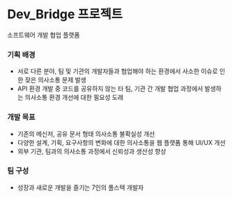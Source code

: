 # Dev_Bridge 프로젝트
 소프트웨어 개발 협업 플랫폼

### 기획 배경
- 서로 다른 분야, 팀 및 기관의 개발자들과 협업해야 하는 환경에서 사소한 이슈로 인한 잦은 의사소통 문제 발생
- API 환경 개발 중 코드를 공유하지 않는 타 팀, 기관 간 개발 협업 과정에서 발생하는 의사소통 환경 개선에 대한 필요성 도래

### 개발 목표
- 기존의 메신저, 공유 문서 형태 의사소통 불확실성 개선
- 다양한 설계, 기획, 요구사항의 변화에 대한 의사소통을 웹 플랫폼 통해 UI/UX 개선
- 외부 기관, 팀과의 의사소통 과정에서 신뢰성과 생산성 향상

### 팀 구성
- 성장과 새로운 개발을 즐기는 7인의 풀스택 개발자
